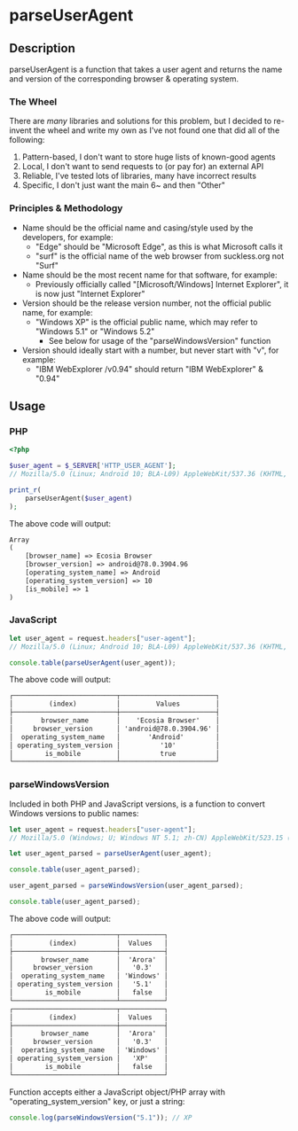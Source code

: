# parseUserAgent

## Description

parseUserAgent is a function that takes a user agent and returns the name and version of the corresponding browser & operating system.

### The Wheel

There are _many_ libraries and solutions for this problem, but I decided to re-invent the wheel and write my own as I've not found one that did all of the following:

1.  Pattern-based, I don't want to store huge lists of known-good agents
2.  Local, I don't want to send requests to (or pay for) an external API
3.  Reliable, I've tested lots of libraries, many have incorrect results
4.  Specific, I don't just want the main 6~ and then "Other"

### Principles & Methodology

-   Name should be the official name and casing/style used by the developers, for example:
    -   "Edge" should be "Microsoft Edge", as this is what Microsoft calls it
    -   "surf" is the official name of the web browser from suckless.org not "Surf"
-   Name should be the most recent name for that software, for example:
    -   Previously officially called "[Microsoft/Windows] Internet Explorer", it is now just "Internet Explorer"
-   Version should be the release version number, not the official public name, for example:
    -   "Windows XP" is the official public name, which may refer to "Windows 5.1" or "Windows 5.2"
        -   See below for usage of the "parseWindowsVersion" function
-   Version should ideally start with a number, but never start with "v", for example:
    -   "IBM WebExplorer /v0.94" should return "IBM WebExplorer" & "0.94"

## Usage

### PHP

```php
<?php

$user_agent = $_SERVER['HTTP_USER_AGENT'];
// Mozilla/5.0 (Linux; Android 10; BLA-L09) AppleWebKit/537.36 (KHTML, like Gecko) Chrome/78.0.3904.96 Mobile Safari/537.36 (Ecosia android@78.0.3904.96)

print_r(
    parseUserAgent($user_agent)
);
```

The above code will output:

```txt
Array
(
    [browser_name] => Ecosia Browser
    [browser_version] => android@78.0.3904.96
    [operating_system_name] => Android
    [operating_system_version] => 10
    [is_mobile] => 1
)
```

### JavaScript

```js
let user_agent = request.headers["user-agent"];
// Mozilla/5.0 (Linux; Android 10; BLA-L09) AppleWebKit/537.36 (KHTML, like Gecko) Chrome/78.0.3904.96 Mobile Safari/537.36 (Ecosia android@78.0.3904.96)

console.table(parseUserAgent(user_agent));
```

The above code will output:

```txt
┌──────────────────────────┬────────────────────────┐
│         (index)          │         Values         │
├──────────────────────────┼────────────────────────┤
│       browser_name       │    'Ecosia Browser'    │
│     browser_version      │ 'android@78.0.3904.96' │
│  operating_system_name   │       'Android'        │
│ operating_system_version │          '10'          │
│        is_mobile         │          true          │
└──────────────────────────┴────────────────────────┘
```

### parseWindowsVersion

Included in both PHP and JavaScript versions, is a function to convert Windows versions to public names:

```js
let user_agent = request.headers["user-agent"];
// Mozilla/5.0 (Windows; U; Windows NT 5.1; zh-CN) AppleWebKit/523.15 (KHTML, like Gecko, Safari/419.3) Arora/0.3 (Change: 287 c9dfb30)

let user_agent_parsed = parseUserAgent(user_agent);

console.table(user_agent_parsed);

user_agent_parsed = parseWindowsVersion(user_agent_parsed);

console.table(user_agent_parsed);
```

The above code will output:

```txt
┌──────────────────────────┬───────────┐
│         (index)          │  Values   │
├──────────────────────────┼───────────┤
│       browser_name       │  'Arora'  │
│     browser_version      │   '0.3'   │
│  operating_system_name   │ 'Windows' │
│ operating_system_version │   '5.1'   │
│        is_mobile         │   false   │
└──────────────────────────┴───────────┘
┌──────────────────────────┬───────────┐
│         (index)          │  Values   │
├──────────────────────────┼───────────┤
│       browser_name       │  'Arora'  │
│     browser_version      │   '0.3'   │
│  operating_system_name   │ 'Windows' │
│ operating_system_version │   'XP'    │
│        is_mobile         │   false   │
└──────────────────────────┴───────────┘
```

Function accepts either a JavaScript object/PHP array with "operating_system_version" key, or just a string:

```js
console.log(parseWindowsVersion("5.1")); // XP
```
